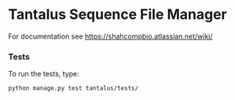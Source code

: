 # Tantalus Sequence File Manager

For documentation see https://shahcompbio.atlassian.net/wiki/

### Tests

To run the tests, type:

```
python manage.py test tantalus/tests/
```
